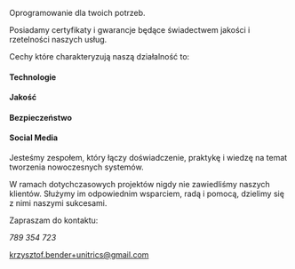 Oprogramowanie dla twoich potrzeb. 

Posiadamy certyfikaty i gwarancje będące świadectwem jakości i rzetelności naszych usług.

Cechy które charakteryzują naszą działalność to: 
#### Technologie
#### Jakość
#### Bezpieczeństwo
#### Social Media

Jesteśmy zespołem, który łączy doświadczenie, praktykę i wiedzę na temat tworzenia nowoczesnych systemów.

W ramach dotychczasowych projektów nigdy nie zawiedliśmy naszych klientów. Służymy im odpowiednim wsparciem, radą i pomocą, dzielimy się z nimi naszymi sukcesami.

Zapraszam do kontaktu:

*789* *354* *723*

krzysztof.bender+unitrics@gmail.com
